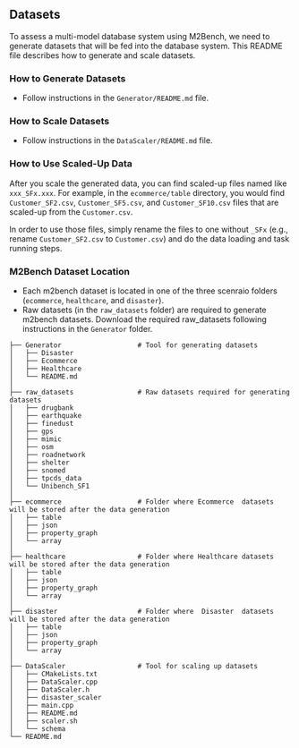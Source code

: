 ## Datasets

To assess a multi-model database system using M2Bench, we need to generate datasets that will be fed into the database system.
This README file describes how to generate and scale datasets.

### How to Generate Datasets
- Follow instructions in the `Generator/README.md` file.

### How to Scale Datasets
- Follow instructions in the `DataScaler/README.md` file.

### How to Use Scaled-Up Data

After you scale the generated data, you can find scaled-up files named like `xxx_SFx.xxx`. 
For example, in the `ecommerce/table` directory, you would find `Customer_SF2.csv`, `Customer_SF5.csv`, and `Customer_SF10.csv` files that are scaled-up from the `Customer.csv`.

In order to use those files, simply rename the files to one without `_SFx` (e.g., rename `Customer_SF2.csv` to `Customer.csv`) and do the data loading and task running steps.

### M2Bench Dataset Location 
- Each m2bench dataset is located in one of the three scenraio folders (`ecommerce`, `healthcare`, and `disaster`). 
- Raw datasets (in the `raw_datasets` folder) are required to generate m2bench datasets. Download the required raw\_datasets following instructions in the `Generator` folder.

```
├── Generator                   # Tool for generating datasets
│   ├── Disaster
│   ├── Ecommerce
│   ├── Healthcare
│   └── README.md
│
├── raw_datasets                # Raw datasets required for generating datasets
│   ├── drugbank
│   ├── earthquake
│   ├── finedust
│   ├── gps
│   ├── mimic
│   ├── osm
│   ├── roadnetwork
│   ├── shelter
│   ├── snomed
│   ├── tpcds_data
│   └── Unibench_SF1
│
├── ecommerce                   # Folder where Ecommerce  datasets will be stored after the data generation
│   ├── table
│   ├── json
│   ├── property_graph
│   └── array
│
├── healthcare                  # Folder where Healthcare datasets will be stored after the data generation
│   ├── table
│   ├── json
│   ├── property_graph
│   └── array
│
├── disaster                    # Folder where  Disaster  datasets will be stored after the data generation
│   ├── table
│   ├── json
│   ├── property_graph
│   └── array
│
├── DataScaler                  # Tool for scaling up datasets
│   ├── CMakeLists.txt
│   ├── DataScaler.cpp
│   ├── DataScaler.h
│   ├── disaster_scaler
│   ├── main.cpp
│   ├── README.md
│   ├── scaler.sh
│   └── schema  
└── README.md
```
